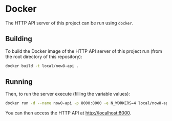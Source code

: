 # Docker

The HTTP API server of this project can be run using `docker`.

## Building

To build the Docker image of the HTTP API server of this project run
(from the root directory of this repository):

```bash
docker build -t local/now8-api .
```

## Running

Then, to run the server execute (filling the variable values):

```bash
docker run -d --name now8-api -p 8000:8000 -e N_WORKERS=4 local/now8-api
```

You can then access the HTTP API at <http://localhost:8000>.
